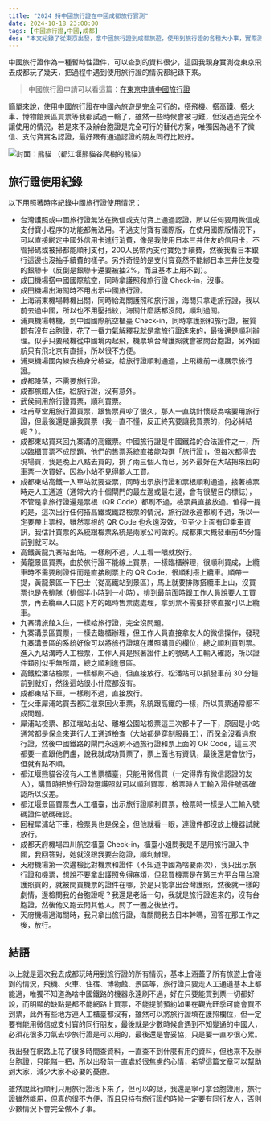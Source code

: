 ```yaml
---
title: "2024 持中國旅行證在中國成都旅行實測"
date: 2024-10-18 23:00:00
tags: [中國旅行證,中國,成都]
des: "本文紀錄了從東京出發，拿中國旅行證到成都旅遊，使用到旅行證的各種大小事，實際測試旅行證可行性。"
---
```


中國旅行證作為一種暫時性證件，可以查到的資料很少，這回我親身實測從東京飛去成都玩了幾天，把過程中遇到使用旅行證的情況都紀錄下來。

> 中國旅行證申請可以看這篇：[在東京申請中國旅行證](/post/2024/09/software-engineer/apply-china-travel-document/)

簡單來說，使用中國旅行證在中國內旅遊是完全可行的，搭飛機、搭高鐵、搭火車、博物館景區買票等我都試過一輪了，雖然一些時候會被刁難，但沒遇過完全不讓使用的情況，若是來不及辦台胞證是完全可行的替代方案，唯獨因為過不了微信、支付寶實名認證，最好跟有通過認證的朋友同行比較好。

![封面：熊貓](https://github.com/user-attachments/assets/28236917-70d3-421a-962d-ce10255b87cb)
（都江堰熊貓谷爬樹的熊貓）

## 旅行證使用紀錄

以下用照著時序紀錄中國旅行證使用情況：

- 台灣護照或中國旅行證無法在微信或支付寶上通過認證，所以任何要用微信或支付寶小程序的功能都無法用。不過支付寶有國際版，在使用國際版情況下，可以直接綁定中國外信用卡進行消費，像是我使用日本三井住友的信用卡，不管掃碼或被掃都能順利支付，200人民幣內支付寶免手續費，然後我看日本銀行這邊也沒抽手續費的樣子。另外奇怪的是支付寶竟然不能綁日本三井住友發的銀聯卡（反倒是銀聯卡還要被抽2%，而且基本上用不到）。
- 成田機場搭中國國際航空，同時拿護照和旅行證 Check-in，沒事。
- 成田機場出海關時不用出示中國旅行證。
- 上海浦東機場轉機出關，同時給海關護照和旅行證，海關只拿走旅行證，我以前去過中國，所以也不用壓指紋，海關什麼話都沒問，順利過關。
- 浦東機場轉機，到中國國際航空櫃臺 Check-in，同時拿護照和旅行證，被質問有沒有台胞證，花了一番力氣解釋我就是拿旅行證進來的，最後還是順利辦理。似乎只要飛機從中國境內起飛，機票填台灣護照就會被問台胞證，另外國航只有飛北京有直掛，所以很不方便。
- 浦東機場國內線安檢身分檢查，給旅行證順利通過，上飛機前一樣展示旅行證。
- 成都降落，不需要旅行證。
- 成都旅館入住，給旅行證，沒有意外。
- 武侯祠用旅行證買票，順利買票。
- 杜甫草堂用旅行證買票，跟售票員吵了很久，那人一直跳針懷疑為啥要用旅行證，但最後還是讓我買票（我一直不懂，反正終究要讓我買票的，何必糾結呢？）。
- 成都東站買來回九寨溝的高鐵票。中國旅行證是中國鐵路的合法證件之一，所以臨櫃買票不成問題，他們的售票系統直接能勾選「旅行證」，但每次都得去現場買，我是晚上八點去買的，排了兩三個人而已，另外最好在大站把來回的車票一次買好，因為小站不見得能人工買。
- 成都東站高鐵一入車站就要查票，同時出示旅行證和票根順利通過，接著檢票時走人工通道（通常大約十個閘門的最左邊或最右邊，會有很醒目的標誌），不管是拿旅行證還是票根（QR Code）都刷不過，檢票員直接放過。值得一提的是，這次出行任何搭高鐵或鐵路檢票的情況，旅行證永遠都刷不過，所以一定要帶上票根，雖然票根的 QR Code 也永遠沒效，但至少上面有印乘車資訊，我估計買票的系統跟檢票系統是兩家公司做的。成都東大概發車前45分鐘前到就可以。
- 高鐵黃龍九寨站出站，一樣刷不過，人工看一眼就放行。
- 黃龍景區買票，由於旅行證不能線上買票，一樣臨櫃辦理，很順利買成，上纜車時不需要刷證件而是直接刷票上的 QR Code，很順利搭上纜車。順帶一提，黃龍景區一下巴士（從高鐵站到景區），馬上就要排隊搭纜車上山，沒買票也是先排隊（排個半小時到一小時），排到最前面時跟工作人員說要人工買票，再去纜車入口處下方的臨時售票處處理，拿到票不需要排隊直接可以上纜車。
- 九寨溝旅館入住，一樣給旅行證，完全沒問題。
- 九寨溝景區買票，一樣去臨櫃辦理，但工作人員直接拿友人的微信操作，發現九寨溝景區的系統好像可以將旅行證填在護照購買的欄位，總之順利買到票。進入九站溝時人工檢票，工作人員是照著證件上的號碼人工輸入確認，所以證件類別似乎無所謂，總之順利進景區。
- 高鐵松潘站檢票，一樣都刷不過，但直接放行。松潘站可以抓發車前 30 分鐘前到就好，然後這站很小什麼都沒有。
- 成都東站下車，一樣刷不過，直接放行。
- 在火車犀浦站買去都江堰來回火車票，系統跟高鐵的一樣，所以買票通常都不成問題。
- 犀浦站檢票、都江堰站出站、離堆公園站檢票這三次都卡了一下，原因是小站通常都是保全來進行人工通道檢查（大站都是穿制服員工），而保全沒看過旅行證，然後中國鐵路的閘門永遠刷不過旅行證和票上面的 QR Code，這三次都要一直跟他們盧，說我就成功買票了，票上面也有資訊，最後還是會放行，但就有點不順。
- 都江堰熊貓谷沒有人工售票櫃臺，只能用微信買（一定得靠有微信認證的友人），購買時把旅行證勾選護照就可以順利買票，檢票時人工輸入證件號碼確認所以沒差。
- 都江堰景區買票去人工櫃臺，出示旅行證順利買票，檢票時一樣是人工輸入號碼證件號碼確認。
- 回程犀浦站下車，檢票員也是保全，但他就看一眼，連證件都沒放上機器試就放行。
- 成都天府機場四川航空櫃臺 Check-in，櫃臺小姐問我是不是用旅行證入中國，我回答對，她就沒跟我要台胞證，順利辦理。
- 天府機場第一次邊檢比對機票和證件（不知道中國為啥要兩次），我只出示旅行證和機票，想說不要拿出護照免得麻煩，但我買機票是在第三方平台用台灣護照買的，就被問買機票的證件在哪，於是只能拿出台灣護照，然後就一樣的劇情，邊檢問我的台胞證呢？我還是老話一句，我就是旅行證進來的，沒有台胞證，然後他又跑去問其他人，問了一圈之後放行。
- 天府機場過海關時，我只拿出旅行證，海關問我去日本幹嗎，回答在那工作之後，放行。

## 結語

以上就是這次我去成都玩時用到旅行證的所有情況，基本上涵蓋了所有旅遊上會碰到的情況，飛機、火車、住宿、博物館、景區等，旅行證只要走人工通道基本上都能過，唯獨不知道為啥中國鐵路的機器永遠刷不過，好在只要能買到票一切都好說，而明顯的缺點是都不能網路上買票，不能提前預約如果在觀光旺季可能會買不到票，此外有些地方連人工櫃臺都沒有，雖然可以將旅行證填在護照欄位，但一定要有能用微信或支付寶的同行朋友，最後就是少數時候會遇到不知變通的中國人，必須花很多力氣去吵旅行證是可以用的，最後還是會妥協，只是要一直吵很心累。

我出發在網路上花了很多時間查資料，一直查不到什麼有用的資料，但也來不及辦台胞證，只能賭一把，所以出發前一直處於很焦慮的心情，希望這篇文章可以幫助到大家，減少大家不必要的憂慮。

雖然說此行順利只用旅行證活下來了，但可以的話，我還是寧可拿台胞證用，旅行證雖然能用，但真的很不方便，而且只持有旅行證的時候一定要有同行友人，否則少數情況下會完全做不了事。
